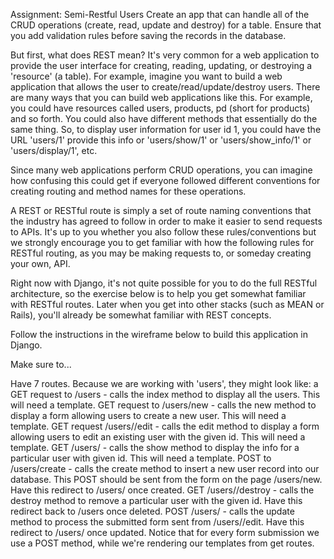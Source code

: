 ﻿Assignment: Semi-Restful Users
Create an app that can handle all of the CRUD operations (create, read, update and destroy) for a table.  Ensure that you add validation rules before saving the records in the database.

But first, what does REST mean?
It's very common for a web application to provide the user interface for creating, reading, updating, or destroying a 'resource' (a table). For example, imagine you want to build a web application that allows the user to create/read/update/destroy users. There are many ways that you can build web applications like this. For example, you could have resources called users, products, pd (short for products) and so forth. You could also have different methods that essentially do the same thing. So, to display user information for user id 1, you could have the URL 'users/1' provide this info or 'users/show/1' or 'users/show_info/1' or 'users/display/1', etc.

Since many web applications perform CRUD operations, you can imagine how confusing this could get if everyone followed different conventions for creating routing and method names for these operations.

A REST or RESTful route is simply a set of route naming conventions that the industry has agreed to follow in order to make it easier to send requests to APIs. It's up to you whether you also follow these rules/conventions but we strongly encourage you to get familiar with how the following rules for RESTful routing, as you may be making requests to, or someday creating your own, API.

Right now with Django, it's not quite possible for you to do the full RESTful architecture, so the exercise below is to help you get somewhat familiar with RESTful routes. Later when you get into other stacks (such as MEAN or Rails), you'll already be somewhat familiar with REST concepts.

Follow the instructions in the wireframe below to build this application in Django.

Make sure to...

Have 7 routes. Because we are working with 'users', they might look like:
a GET request to /users - calls the index method to display all the users. This will need a template.
GET request to /users/new - calls the new method to display a form allowing users to create a new user. This will need a template.
GET request /users/<id>/edit - calls the edit method to display a form allowing users to edit an existing user with the given id. This will need a template.
GET /users/<id> - calls the show method to display the info for a particular user with given id. This will need a template.
POST to /users/create - calls the create method to insert a new user record into our database. This POST should be sent from the form on the page /users/new. Have this redirect to /users/<id> once created.
GET /users/<id>/destroy - calls the destroy method to remove a particular user with the given id. Have this redirect back to /users once deleted.
POST /users/<id> - calls the update method to process the submitted form sent from /users/<id>/edit. Have this redirect to /users/<id> once updated.
Notice that for every form submission we use a POST method, while we're rendering our templates from get routes.